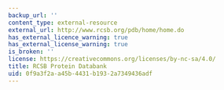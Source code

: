 ```yaml
---
backup_url: ''
content_type: external-resource
external_url: http://www.rcsb.org/pdb/home/home.do
has_external_licence_warning: true
has_external_license_warning: true
is_broken: ''
license: https://creativecommons.org/licenses/by-nc-sa/4.0/
title: RCSB Protein Databank
uid: 0f9a3f2a-a45b-4431-b193-2a7349436adf
---
```

